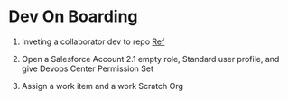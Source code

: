 # Dev On Boarding 

1. Inveting a collaborator dev to repo [Ref](https://docs.github.com/en/account-and-profile/setting-up-and-managing-your-personal-account-on-github/managing-access-to-your-personal-repositories/inviting-collaborators-to-a-personal-repository)

2. Open a Salesforce Account
  2.1 empty role, Standard user profile, and give Devops Center Permission Set

3. Assign a work item and a work Scratch Org 
